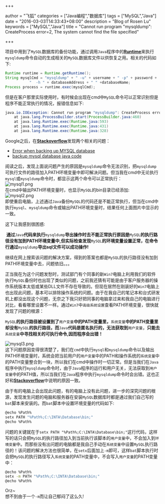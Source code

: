 +++

author = "飞狐"
categories = ["Java编程","数据库"]
tags = ["MySQL","Java"]
date = "2016-03-03T14:33:43+08:00"
description = "Blog of Rosen Lu"
keywords = ["MySQL","Java"]
title = "Cannot run program \"mysqldump\": CreateProcess error=2, The system cannot find the file specified"

+++


项目中用到了`MySQL`数据库的备份功能，通过调用`Java`程序中的[**Runtime**](http://docs.oracle.com/javase/6/docs/api/)来执行`mysqldump`命令自动的生成相关的`MySQL`数据库文件以供恢复之用。相关的代码如下:

```java
Runtime runtime = Runtime.getRuntime();
String mysqlCmd = "mysqldump" + " -u" + username + " -p" + password + 
           "  -h " + databaseAddress + " " +databaseName;
Process process = runtime.exec(mysqlCmd);
```

但是在客户那里实际使用时，有时候会出现在cmd中`MySQL`命令可以正常识别但是程序不能正常执行的情况，报错信息如下:

[//]:(设置前面的内容为summary)
<!--more-->

```java
java.io.IOException: Cannot run program "mysqldump": CreateProcess error=2, The system cannot find the file specified
	at java.lang.ProcessBuilder.start(ProcessBuilder.java:460)
	at java.lang.Runtime.exec(Runtime.java:593)
	at java.lang.Runtime.exec(Runtime.java:431)
	at java.lang.Runtime.exec(Runtime.java:328)
```

Google之后，在[**Stackoverflow**](http://stackoverflow.com/)发现两个相关的问题：

* [Error when backing up MYSQL database](http://stackoverflow.com/questions/15850548/error-when-backing-up-mysql-database)
* [backup mysql database java code](http://stackoverflow.com/questions/13376132/backup-mysql-database-java-code)  

阅读之后，发现上面说问题产生的原因是`mysqldump`命令无法识别，把`mysqldump`可执行文件的路径加入PATH环境变量中即可解决问题。但当我在cmd中无论执行`mysql`或`mysqldump`命令时，都显示这两个命令可以正常执行：  
![mysql1.png](https://ooo.0o0.ooo/2016/03/03/56d7e3254c0a0.png)    
在cmd中输出PATH环境变量时，也显示`MySQL`的bin目录已经添加:  
![mysql2.png](https://ooo.0o0.ooo/2016/03/03/56d7e39ff3ab8.png)    
即使重启电脑，上述通过`Java`备份`MySQL`的代码还是不能正常执行，但当在cmd中执行`mysql`、`mysqldump`命令或输出PATH环境变量时，结果任何上面图片中显示的一致。

这下让我感到很困惑:

&nbsp;**通过**`Java`**代码来执行**`mysqldump`**导出操作时去不能正常执行原因是**`MySQL`**的执行路径没有加到PATH环境变量中,但实际检查发现**`MySQL`**的环境变量设置正常，在命令行通过**`mysqldump`**导出sql文件可以成功操作!**

继续在网上搜索该问题的解决方案，得到的答案也都是`MySQL`的执行路径没有加到PATH环境变量中去，问题依旧。。。

正当我在为这个问题发愁时，测试部门有个同事的新`Win7`电脑上利用我们的软件执行`MySQL`备份时也出现了类似的问题，之前我还猜有可能是由于客户服务器的操作系统版本太低或某些DLL文件不存在导致的。但现在居然在刚装好的`Win7`电脑上也出现此问题，基本可以排除操作系统的问题。由于在我自己的笔记本和台式研发机上都没出现这个问题，无奈之下我只好把同事的电脑拿过来和我自己的电脑进行对比，看看哪里设置不一样。通过`Win7`中`高级系统设置`查看PATH环境变量，很快就发现了问题的根源：

`MySQL`**的执行路径被设置到了**`用户变量`**中的PATH变量里，**`系统变量`**中的PATH变量里却没有**`MySQL`**的执行路径，而**`Java`**代码是匿名执行的，无法获取到**`用户变量`，**只能去**`系统变量`**中寻找相关的可执行命令,因而程序会出错！**  

![mysql3.png](https://ooo.0o0.ooo/2016/03/03/56d7ebcbce7fc.png)  
这下问题原因变得很清楚了，我们在`cmd`中执行`mysql`和`mysqldump`命令以及输出PATH环境变量时，系统会把当前用户的`用户变量`中的PATH和操作系统的`系统变量`中的PATH变量整合到一块，所以我们在cmd中操作时一切正常。但是当我们在`Java`程序中执行`mysqldump`命令时，由于`Java`程序的运行和用户无关，无法获取到`用户变量`中的PATH值，所以当我们在`Java`程序中执行`mysqldump`命令时会出错。这也正好和[**Stackoverflow**](http://stackoverflow.com/)中说明的原因一致。

由于有的电脑上会出现此问题，有的电脑上没有此问题，进一步的深究问题的根源，发现发生问题的电脑和服务器在安装`MySQL`数据库时都是通过我们自己写的`bat`脚本来安装的。而`bat`脚本中设置环境变量的代码如下:

```bash
@echo %Path%
setx PATH "%Path%;C:\INTA\Database\bin;"
@echo %Path%
```

问题的关键就在于`setx PATH "%Path%;C:\INTA\Database\bin;"`这行代码，这样写的话只会把`MySQL`的执行路径加入到当前执行该脚本的`用户变量`中，不会加入到`环境变量`中。而那些没有出问题的电脑都是我自己手动在`系统变量`中设置`MySQL`执行路径的！该问题的解决方法也很简单，在`setx`后面加上`-m`即可，这样`bat`脚本执行时会把`MySQL`的执行路径写入`系统变量`的PATH变量中，不会写入`用户变量`的PATH变量中：

```bash
@echo %Path%
setx -m PATH "%Path%;C:\INTA\Database\bin;"
@echo %Path%
```

Orz~  
想不到由于一个`-m`而让自己郁闷了这么久!